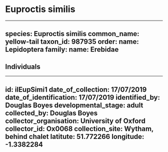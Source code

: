 # Euproctis similis

---
species: Euproctis similis
common_name: yellow-tail
taxon_id: 987935
order:
  name: Lepidoptera
family:
  name: Erebidae
---

## Individuals

---
id: ilEupSimi1
date_of_collection: 17/07/2019
date_of_identification: 17/07/2019
identified_by: Douglas Boyes
developmental_stage: adult
collected_by: Douglas Boyes
collector_organisation: University of Oxford
collector_id: Ox0068
collection_site: Wytham, behind chalet
latitute: 51.772266
longitude: -1.3382284
---
